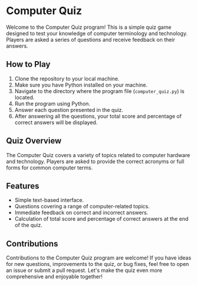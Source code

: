 # Computer Quiz

Welcome to the Computer Quiz program! This is a simple quiz game designed to test your knowledge of computer terminology and technology. Players are asked a series of questions and receive feedback on their answers.

## How to Play

1. Clone the repository to your local machine.
2. Make sure you have Python installed on your machine.
3. Navigate to the directory where the program file (`computer_quiz.py`) is located.
4. Run the program using Python.
5. Answer each question presented in the quiz.
6. After answering all the questions, your total score and percentage of correct answers will be displayed.

## Quiz Overview

The Computer Quiz covers a variety of topics related to computer hardware and technology. Players are asked to provide the correct acronyms or full forms for common computer terms.

## Features

- Simple text-based interface.
- Questions covering a range of computer-related topics.
- Immediate feedback on correct and incorrect answers.
- Calculation of total score and percentage of correct answers at the end of the quiz.

## Contributions

Contributions to the Computer Quiz program are welcome! If you have ideas for new questions, improvements to the quiz, or bug fixes, feel free to open an issue or submit a pull request. Let's make the quiz even more comprehensive and enjoyable together!

